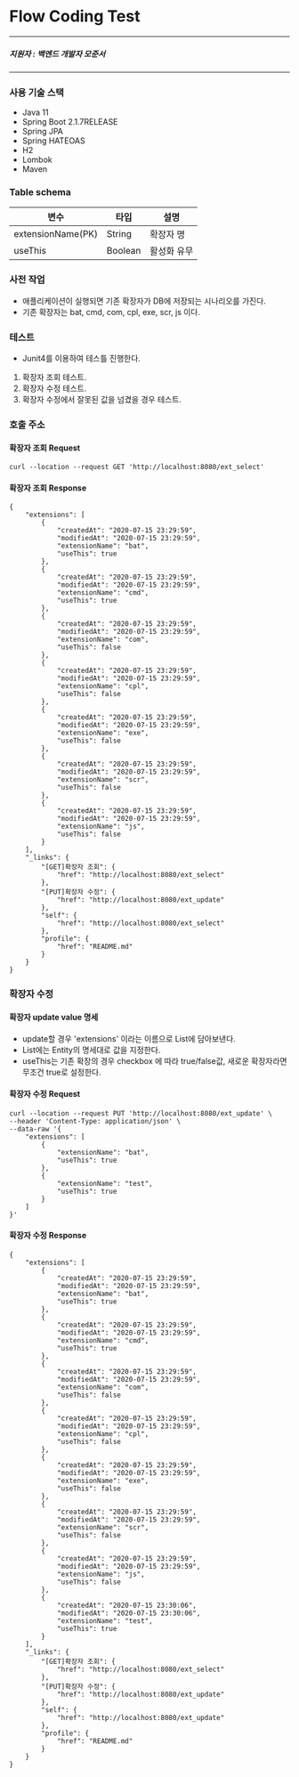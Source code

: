 # Flow Coding Test
- - - - - - 
##### 지원자 : 백엔드 개발자 모준서
- - - - - - 
### 사용 기술 스택
* Java 11
* Spring Boot 2.1.7RELEASE
* Spring JPA
* Spring HATEOAS
* H2 
* Lombok
* Maven

### Table schema
|변수|타입|설명|
|----|----|----|
|extensionName(PK)|String|확장자 명|
|useThis|Boolean|활성화 유무|

### 사전 작업
* 애플리케이션이 실행되면 기존 확장자가 DB에 저장되는 시나리오를 가진다.
* 기존 확장자는 bat, cmd, com, cpl, exe, scr, js 이다.

### 테스트
* Junit4를 이용하여 테스틀 진행한다. 
1. 확장자 조회 테스트.
2. 확장자 수정 테스트.
3. 확장자 수정에서 잘못된 값을 넘겼을 경우 테스트.

### 호출 주소
#### 확장자 조회 Request
````
curl --location --request GET 'http://localhost:8080/ext_select'
````
#### 확장자 조회 Response
````
{
    "extensions": [
        {
            "createdAt": "2020-07-15 23:29:59",
            "modifiedAt": "2020-07-15 23:29:59",
            "extensionName": "bat",
            "useThis": true
        },
        {
            "createdAt": "2020-07-15 23:29:59",
            "modifiedAt": "2020-07-15 23:29:59",
            "extensionName": "cmd",
            "useThis": true
        },
        {
            "createdAt": "2020-07-15 23:29:59",
            "modifiedAt": "2020-07-15 23:29:59",
            "extensionName": "com",
            "useThis": false
        },
        {
            "createdAt": "2020-07-15 23:29:59",
            "modifiedAt": "2020-07-15 23:29:59",
            "extensionName": "cpl",
            "useThis": false
        },
        {
            "createdAt": "2020-07-15 23:29:59",
            "modifiedAt": "2020-07-15 23:29:59",
            "extensionName": "exe",
            "useThis": false
        },
        {
            "createdAt": "2020-07-15 23:29:59",
            "modifiedAt": "2020-07-15 23:29:59",
            "extensionName": "scr",
            "useThis": false
        },
        {
            "createdAt": "2020-07-15 23:29:59",
            "modifiedAt": "2020-07-15 23:29:59",
            "extensionName": "js",
            "useThis": false
        }
    ],
    "_links": {
        "[GET]확장자 조회": {
            "href": "http://localhost:8080/ext_select"
        },
        "[PUT]확장자 수정": {
            "href": "http://localhost:8080/ext_update"
        },
        "self": {
            "href": "http://localhost:8080/ext_select"
        },
        "profile": {
            "href": "README.md"
        }
    }
}
````
### 확장자 수정 
#### 확장자 update value 명세
* update할 경우 'extensions' 이라는 이름으로 List에 담아보낸다.    
* List에는 Entity의 명세대로 값을 지정한다.   
* useThis는 기존 확장의 경우 checkbox 에 따라 true/false값, 새로운 확장자라면 무조건 true로 설정한다.

#### 확장자 수정 Request
````
curl --location --request PUT 'http://localhost:8080/ext_update' \
--header 'Content-Type: application/json' \
--data-raw '{
    "extensions": [
        {
            "extensionName": "bat",
            "useThis": true
        },
        {
            "extensionName": "test",
            "useThis": true
        }
    ]
}'
````
#### 확장자 수정 Response
````
{
    "extensions": [
        {
            "createdAt": "2020-07-15 23:29:59",
            "modifiedAt": "2020-07-15 23:29:59",
            "extensionName": "bat",
            "useThis": true
        },
        {
            "createdAt": "2020-07-15 23:29:59",
            "modifiedAt": "2020-07-15 23:29:59",
            "extensionName": "cmd",
            "useThis": true
        },
        {
            "createdAt": "2020-07-15 23:29:59",
            "modifiedAt": "2020-07-15 23:29:59",
            "extensionName": "com",
            "useThis": false
        },
        {
            "createdAt": "2020-07-15 23:29:59",
            "modifiedAt": "2020-07-15 23:29:59",
            "extensionName": "cpl",
            "useThis": false
        },
        {
            "createdAt": "2020-07-15 23:29:59",
            "modifiedAt": "2020-07-15 23:29:59",
            "extensionName": "exe",
            "useThis": false
        },
        {
            "createdAt": "2020-07-15 23:29:59",
            "modifiedAt": "2020-07-15 23:29:59",
            "extensionName": "scr",
            "useThis": false
        },
        {
            "createdAt": "2020-07-15 23:29:59",
            "modifiedAt": "2020-07-15 23:29:59",
            "extensionName": "js",
            "useThis": false
        },
        {
            "createdAt": "2020-07-15 23:30:06",
            "modifiedAt": "2020-07-15 23:30:06",
            "extensionName": "test",
            "useThis": true
        }
    ],
    "_links": {
        "[GET]확장자 조회": {
            "href": "http://localhost:8080/ext_select"
        },
        "[PUT]확장자 수정": {
            "href": "http://localhost:8080/ext_update"
        },
        "self": {
            "href": "http://localhost:8080/ext_update"
        },
        "profile": {
            "href": "README.md"
        }
    }
}
````
